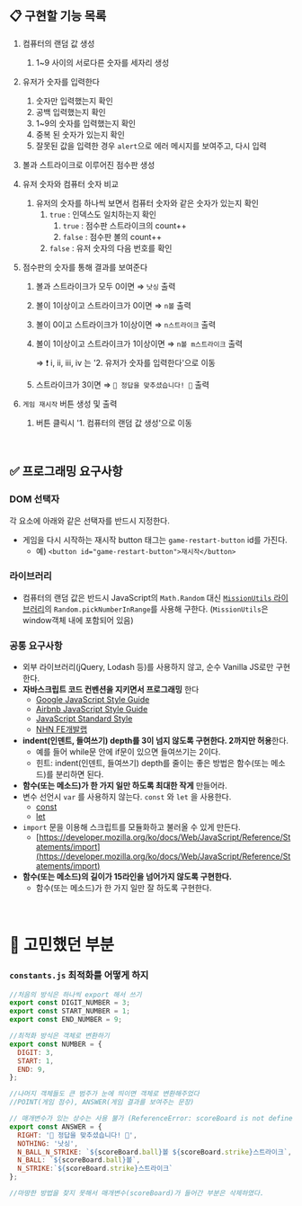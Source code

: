 ## 📋 구현할 기능 목록
1. 컴퓨터의 랜덤 값 생성
  
    1. 1~9 사이의 서로다른 숫자를 세자리 생성
    
2. 유저가 숫자를 입력한다
    1. 숫자만 입력했는지 확인 
    2. 공백 입력했는지 확인
    3. 1~9의 숫자를 입력했는지 확인
    4. 중복 된 숫자가 있는지 확인
    5. 잘못된 값을 입력한 경우 `alert`으로 에러 메시지를 보여주고, 다시 입력
    
3. 볼과 스트라이크로 이루어진 점수판 생성

4. 유저 숫자와 컴퓨터 숫자 비교
    1. 유저의 숫자를 하나씩 보면서  컴퓨터 숫자와 같은 숫자가 있는지 확인
        1. `true` : 인덱스도 일치하는지 확인
            1. `true` : 점수판 스트라이크의 count++
            2. `false` : 점수판 볼의 count++
        2. `false` : 유저 숫자의 다음 번호를 확인
    
5. 점수판의 숫자를 통해 결과를 보여준다
    1. 볼과 스트라이크가 모두 0이면 ⇒ `낫싱` 출력
    2. 볼이 1이상이고 스트라이크가 0이면 ⇒ `n볼` 출력
    3. 볼이 0이고 스트라이크가 1이상이면 ⇒ `n스트라이크` 출력
    4. 볼이 1이상이고 스트라이크가 1이상이면 ⇒ `n볼 m스트라이크` 출력
      
        ⇒ ❗️ i, ii, iii, iv 는 '2. 유저가 숫자를 입력한다'으로 이동
        
    5. 스트라이크가 3이면 ⇒ `🎉 정답을 맞추셨습니다! 🎉` 출력
    
6. `게임 재시작` 버튼 생성 및 출력
  
    1. 버튼 클릭시 '1. 컴퓨터의 랜덤 값 생성'으로 이동
    

<br>

## ✅ 프로그래밍 요구사항
### DOM 선택자
각 요소에 아래와 같은 선택자를 반드시 지정한다.

- 게임을 다시 시작하는 재시작 button 태그는 `game-restart-button` id를 가진다.
  - 예) `<button id="game-restart-button">재시작</button>`

### 라이브러리
- 컴퓨터의 랜덤 값은 반드시 JavaScript의 `Math.Random` 대신 [`MissionUtils` 라이브러리](https://github.com/woowacourse-projects/javascript-mission-utils#mission-utils)의 `Random.pickNumberInRange`를 사용해 구한다. (`MissionUtils`은 window객체 내에 포함되어 있음)

### 공통 요구사항

- 외부 라이브러리(jQuery, Lodash 등)를 사용하지 않고, 순수 Vanilla JS로만 구현한다.
- **자바스크립트 코드 컨벤션을 지키면서 프로그래밍** 한다
  - [Google JavaScript Style Guide](https://google.github.io/styleguide/jsguide.html)
  - [Airbnb JavaScript Style Guide](https://github.com/airbnb/javascript)
  - [JavaScript Standard Style](https://standardjs.com)
  - [NHN FE개발랩](https://ui.toast.com/fe-guide/ko_CODING-CONVENTION)
- **indent(인덴트, 들여쓰기) depth를 3이 넘지 않도록 구현한다. 2까지만 허용**한다.
  - 예를 들어 while문 안에 if문이 있으면 들여쓰기는 2이다.
  - 힌트: indent(인덴트, 들여쓰기) depth를 줄이는 좋은 방법은 함수(또는 메소드)를 분리하면 된다.
- **함수(또는 메소드)가 한 가지 일만 하도록 최대한 작게** 만들어라.
- 변수 선언시 `var` 를 사용하지 않는다. `const` 와 `let` 을 사용한다.
  - [const](https://developer.mozilla.org/ko/docs/Web/JavaScript/Reference/Statements/const)
  - [let](https://developer.mozilla.org/ko/docs/Web/JavaScript/Reference/Statements/let)
- `import` 문을 이용해 스크립트를 모듈화하고 불러올 수 있게 만든다.
  - [https://developer.mozilla.org/ko/docs/Web/JavaScript/Reference/Statements/import](https://developer.mozilla.org/ko/docs/Web/JavaScript/Reference/Statements/import)
- **함수(또는 메소드)의 길이가 15라인을 넘어가지 않도록 구현한다.**
  - 함수(또는 메소드)가 한 가지 일만 잘 하도록 구현한다.

<br>

# 🤔 고민했던 부분

### `constants.js` 최적화를 어떻게 하지

```javascript
//처음의 방식은 하나씩 export 해서 쓰기
export const DIGIT_NUMBER = 3;
export const START_NUMBER = 1;
export const END_NUMBER = 9;

//최적화 방식은 객체로 변환하기
export const NUMBER = {
  DIGIT: 3,
  START: 1,
  END: 9,
};

//나머지 객체들도 큰 범주가 눈에 띄이면 객체로 변환해주었다
//POINT(게임 점수), ANSWER(게임 결과를 보여주는 문장)
```

```javascript
// 매개변수가 있는 상수는 사용 불가 (ReferenceError: scoreBoard is not defined)
export const ANSWER = {
  RIGHT: '🎉 정답을 맞추셨습니다! 🎉',
  NOTHING: '낫싱',
  N_BALL_N_STRIKE: `${scoreBoard.ball}볼 ${scoreBoard.strike}스트라이크`,
  N_BALL: `${scoreBoard.ball}볼`,
  N_STRIKE:`${scoreBoard.strike}스트라이크`
};

//마땅한 방법을 찾지 못해서 매개변수(scoreBoard)가 들어간 부분은 삭제하였다.
```